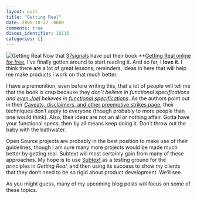 ```yaml
---
layout: post
title: "Getting Real"
date: 2006-10-27 -0800
comments: true
disqus_identifier: 18116
categories: []
---
```

![Getting
Real](http://haacked.com/images/haacked_com/WindowsLiveWriter/GettingReal_9AD6/GettingRealblackbook%5B4%5D.gif)
Now that [37signals](http://37signals.com/ "37signals") have put their
book **[Getting Real online for
free](http://gettingreal.37signals.com/toc.php "Getting Real the Book"),
I’ve finally gotten around to start reading it. And so far, I **love
it**. I think there are a lot of great lessons, reminders, ideas in here
that will help me make products I work on that much better.

I have a premonition, even before writing this, that a lot of people
will tell me that the book is crap because they *don’t believe in
functional specifications and [even
Joel](http://en.wikipedia.org/wiki/Appeal_to_authority "Appeal to Authority")
believes in [functional
specifications](http://www.joelonsoftware.com/articles/fog0000000036.html "Painless Functional Specifications")*.
As the authors point out in their [Caveats, disclaimers, and other
preemptive strikes
page](http://gettingreal.37signals.com/ch01_Caveats_disclaimers_and_other_preemptive_strikes.php "Caveats yo."),
their techniques don’t apply to everyone (though probably to more people
than one would think). Also, their ideas are not an all or nothing
affair. Gotta have your functional specs, then by all means keep doing
it. Don’t throw out the baby with the bathwater.

Open Source projects are probably in the best position to make use of
their guidelines, though I am sure many more projects would be made much
better by getting real. Subtext will most certainly gain from many of
these approaches. My hope is to use
[Subtext](http://subtextproject.com/ "Subtext Project Website") as a
testing ground for the principles in *Getting Real*, and then using its
success to show my clients that they don’t need to be so rigid about
product development. We’ll see.

As you might guess, many of my upcoming blog posts will focus on some of
these topics.

